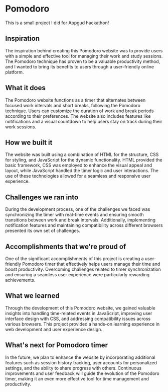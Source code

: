 # Pomodoro
This is a small project I did for Appgud hackathon!
## Inspiration
The inspiration behind creating this Pomodoro website was to provide users with a simple and effective tool for managing their work and study sessions. The Pomodoro technique has proven to be a valuable productivity method, and I wanted to bring its benefits to users through a user-friendly online platform.

## What it does
The Pomodoro website functions as a timer that alternates between focused work intervals and short breaks, following the Pomodoro technique. Users can customize the duration of work and break periods according to their preferences. The website also includes features like notifications and a visual countdown to help users stay on track during their work sessions.

## How we built it
The website was built using a combination of HTML for the structure, CSS for styling, and JavaScript for the dynamic functionality. HTML provided the basic framework, CSS was employed to enhance the visual appeal and layout, while JavaScript handled the timer logic and user interactions. The use of these technologies allowed for a seamless and responsive user experience.

## Challenges we ran into
During the development process, one of the challenges we faced was synchronizing the timer with real-time events and ensuring smooth transitions between work and break intervals. Additionally, implementing notification features and maintaining compatibility across different browsers presented its own set of challenges.

## Accomplishments that we're proud of
One of the significant accomplishments of this project is creating a user-friendly Pomodoro timer that effectively helps users manage their time and boost productivity. Overcoming challenges related to timer synchronization and ensuring a seamless user experience were particularly rewarding achievements.

## What we learned
Through the development of this Pomodoro website, we gained valuable insights into handling time-related events in JavaScript, improving user interface design with CSS, and addressing compatibility issues across various browsers. This project provided a hands-on learning experience in web development and user experience design.

## What's next for Pomodoro timer
In the future, we plan to enhance the website by incorporating additional features such as session history tracking, user accounts for personalized settings, and the ability to share progress with others. Continuous improvements and user feedback will guide the evolution of the Pomodoro timer, making it an even more effective tool for time management and productivity.
